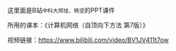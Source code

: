 这里面是B站`中科大郑烇、杨坚`的PPT课件

所用的课本：《计算机网络（自顶向下方法 第7版）》

视频链接：https://www.bilibili.com/video/BV1JV411t7ow

